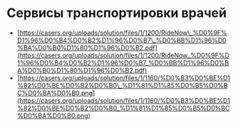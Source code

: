 # Сервисы транспортировки врачей

* [https://casers.org/uploads/solution/files/1/1200/RideNow\_%D0%9F%D1%96%D0%B4%D0%B2%D1%96%D0%B7\_%D0%BB%D1%96%D0%BA%D0%B0%D1%80%D1%96%D0%B2.pdf](https://casers.org/uploads/solution/files/1/1200/RideNow_%D0%9F%D1%96%D0%B4%D0%B2%D1%96%D0%B7_%D0%BB%D1%96%D0%BA%D0%B0%D1%80%D1%96%D0%B2.pdf)
* [https://casers.org/uploads/solution/files/1/1160/%D0%B3%D0%BE%D1%82%D0%BE%D0%B2%D0%B0\_%D1%81%D1%85%D0%B5%D0%BC%D0%BA%D0%B0.png](https://casers.org/uploads/solution/files/1/1160/%D0%B3%D0%BE%D1%82%D0%BE%D0%B2%D0%B0_%D1%81%D1%85%D0%B5%D0%BC%D0%BA%D0%B0.png)

